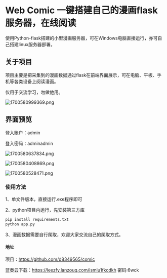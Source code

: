 # Web Comic 一键搭建自己的漫画flask服务器，在线阅读

使用Python-flask搭建的小型漫画服务器，可在Windows电脑直接运行，亦可自己搭建linux服务器部署。

## 关于项目

项目主要是把采集到的漫画数据通过flask在前端界面展示，可在电脑、平板、手机等各类设备上阅读漫画。

仅用于交流学习，勿做他用。

![1700580999369.png](http://ldzfy.cn/i/2023/11/21/655cce70103ca.png)

## 界面预览

登入账户：admin

登入密码：adminadmin

![1700580637834.png](http://ldzfy.cn/i/2023/11/21/655ccd06b9516.png)

![1700580408869.png](http://ldzfy.cn/i/2023/11/21/655ccc221aaf1.png)



![1700580528471.png](http://ldzfy.cn/i/2023/11/21/655ccc9a50275.png)

### 使用方法

1、单文件版本，直接运行.exe程序即可

2、python项目内运行，先安装第三方库

```bash
pip install requirements.txt
python app.py
```

3、漫画数据需要自行爬取，欢迎大家交流自己的爬取方式。

#### 地址

项目：https://github.com/d8349565/comic

蓝奏云下载：https://leezfy.lanzouq.com/ismlu1fkcdkh 密码:6wck